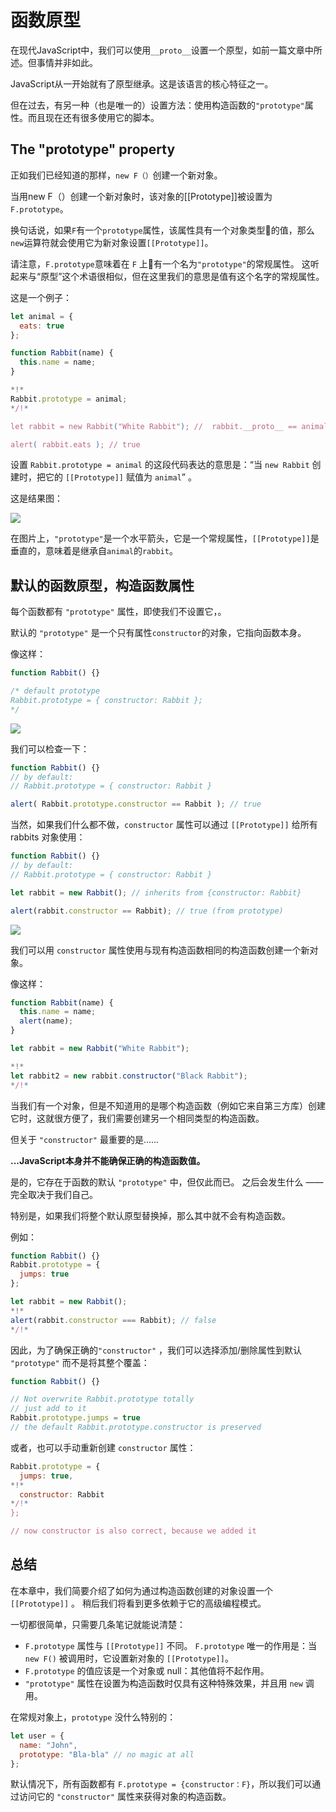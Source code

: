 # 函数原型

在现代JavaScript中，我们可以使用`__proto__`设置一个原型，如前一篇文章中所述。但事情并非如此。

JavaScript从一开始就有了原型继承。这是该语言的核心特征之一。

但在过去，有另一种（也是唯一的）设置方法：使用构造函数的`"prototype"`属性。而且现在还有很多使用它的脚本。

## The "prototype" property

正如我们已经知道的那样，`new F（）`创建一个新对象。

当用new F（）创建一个新对象时，该对象的[[Prototype]]被设置为`F.prototype`。

换句话说，如果`F`有一个`prototype`属性，该属性具有一个对象类型的值，那么`new`运算符就会使用它为新对象设置`[[Prototype]]`。

请注意，`F.prototype`意味着在 `F` 上有一个名为`"prototype"`的常规属性。 这听起来与“原型”这个术语很相似，但在这里我们的意思是值有这个名字的常规属性。

这是一个例子：

```js run
let animal = {
  eats: true
};

function Rabbit(name) {
  this.name = name;
}

*!*
Rabbit.prototype = animal;
*/!*

let rabbit = new Rabbit("White Rabbit"); //  rabbit.__proto__ == animal

alert( rabbit.eats ); // true
```

设置 `Rabbit.prototype = animal` 的这段代码表达的意思是：“当 `new Rabbit` 创建时，把它的 `[[Prototype]]` 赋值为 `animal`” 。

这是结果图：

![](proto-constructor-animal-rabbit.png)

在图片上，`"prototype"`是一个水平箭头，它是一个常规属性，`[[Prototype]]`是垂直的，意味着是继承自`animal`的`rabbit`。


##  默认的函数原型，构造函数属性

每个函数都有 `"prototype"` 属性，即使我们不设置它，。

默认的 `"prototype"` 是一个只有属性`constructor`的对象，它指向函数本身。

像这样：

```js
function Rabbit() {}

/* default prototype
Rabbit.prototype = { constructor: Rabbit };
*/
```

![](function-prototype-constructor.png)

我们可以检查一下：

```js run
function Rabbit() {}
// by default:
// Rabbit.prototype = { constructor: Rabbit }

alert( Rabbit.prototype.constructor == Rabbit ); // true
```

当然，如果我们什么都不做，`constructor` 属性可以通过 `[[Prototype]]` 给所有 rabbits 对象使用：

```js run
function Rabbit() {}
// by default:
// Rabbit.prototype = { constructor: Rabbit }

let rabbit = new Rabbit(); // inherits from {constructor: Rabbit}

alert(rabbit.constructor == Rabbit); // true (from prototype)
```

![](rabbit-prototype-constructor.png)

我们可以用 `constructor` 属性使用与现有构造函数相同的构造函数创建一个新对象。

像这样：
```js run
function Rabbit(name) {
  this.name = name;
  alert(name);
}

let rabbit = new Rabbit("White Rabbit");

*!*
let rabbit2 = new rabbit.constructor("Black Rabbit");
*/!*
```

当我们有一个对象，但是不知道用的是哪个构造函数（例如它来自第三方库）创建它时，这就很方便了，我们需要创建另一个相同类型的构造函数。


但关于 `"constructor"` 最重要的是......

**...JavaScript本身并不能确保正确的构造函数值。**

是的，它存在于函数的默认 `"prototype"` 中，但仅此而已。 之后会发生什么 —— 完全取决于我们自己。

特别是，如果我们将整个默认原型替换掉，那么其中就不会有构造函数。

例如：

```js run
function Rabbit() {}
Rabbit.prototype = {
  jumps: true
};

let rabbit = new Rabbit();
*!*
alert(rabbit.constructor === Rabbit); // false
*/!*
```

因此，为了确保正确的`"constructor"` ，我们可以选择添加/删除属性到默认 `"prototype"` 而不是将其整个覆盖：

```js
function Rabbit() {}

// Not overwrite Rabbit.prototype totally
// just add to it
Rabbit.prototype.jumps = true
// the default Rabbit.prototype.constructor is preserved
```

或者，也可以手动重新创建 `constructor` 属性：

```js
Rabbit.prototype = {
  jumps: true,
*!*
  constructor: Rabbit
*/!*
};

// now constructor is also correct, because we added it
```


## 总结

在本章中，我们简要介绍了如何为通过构造函数创建的对象设置一个`[[Prototype]]` 。 稍后我们将看到更多依赖于它的高级编程模式。

一切都很简单，只需要几条笔记就能说清楚：

- `F.prototype` 属性与 `[[Prototype]]` 不同。 `F.prototype` 唯一的作用是：当 `new F()` 被调用时，它设置新对象的 `[[Prototype]]`。
- `F.prototype` 的值应该是一个对象或 null：其他值将不起作用。
- `"prototype"` 属性在设置为构造函数时仅具有这种特殊效果，并且用 `new` 调用。

在常规对象上，`prototype` 没什么特别的：
```js
let user = {
  name: "John",
  prototype: "Bla-bla" // no magic at all
};
```

默认情况下，所有函数都有 `F.prototype = {constructor：F}`，所以我们可以通过访问它的 `"constructor"` 属性来获得对象的构造函数。
